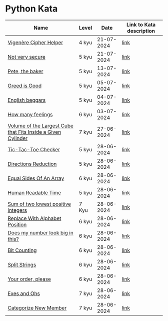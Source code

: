# Python Kata

| Name  | Level | Date  | Link to Kata description
|-------|-------|-------|-------------------------
| [Vigenère Cipher Helper](/Python/VigenereCipherHelper.py) | 4 kyu | 21-07-2024 | [link](https://www.codewars.com/kata/52d1bd3694d26f8d6e0000d3)
| [Not very secure](/Python/NotVerySecure.py) | 5 kyu | 21-07-2024 | [link](https://www.codewars.com/kata/526dbd6c8c0eb53254000110) 
| [Pete, the baker](/Python/PeteTheBaker.py) | 5 kyu | 13-07-2024 | [link](https://www.codewars.com/kata/525c65e51bf619685c000059) 
| [Greed is Good](/Python/GreedIsGood.py) | 5 kyu | 05-07-2024 | [link](https://www.codewars.com/kata/5270d0d18625160ada0000e4)
| [English beggars](/Python/EnglishBeggars.py) | 5 kyu | 04-07-2024 | [link](https://www.codewars.com/kata/59590976838112bfea0000fa)
| [How many feelings](/Python/HowManyFeelings.py) | 6 kyu | 03-07-2024 | [link](https://www.codewars.com/kata/5a33ec23ee1aaebecf000130)
| [Volume of the Largest Cube that Fits Inside a Given Cylinder](/Python/VolumeOfTheLargestCubeThatFitsInsideAGivenCylinder.py) | 7 kyu | 27-06-2024 | [link](https://www.codewars.com/kata/581e09652228a337c20001ac)
| [Tic-Tac-Toe Checker](/Python/TicTacToeChecker.py) | 5 kyu | 28-06-2024 | [link](https://www.codewars.com/kata/525caa5c1bf619d28c000335)
| [Directions Reduction](/Python/DirectionsReduction.py) | 5 kyu | 28-06-2024 | [link](https://www.codewars.com/kata/550f22f4d758534c1100025a)
| [Equal Sides Of An Array](/Python/EqualSidesOfAnArray.py) | 6 kyu | 28-06-2024 | [link](https://www.codewars.com/kata/5679aa472b8f57fb8c000047)
| [Human Readable Time](/Python/HumanReadableTime.py) | 5 kyu | 28-06-2024 | [link](https://www.codewars.com/kata/52685f7382004e774f0001f7)
| [Sum of two lowest positive integers](/Python/SumOfTwoLowestPositiveIntegers.py) | 7 Kyu | 28-06-2024 | [link](https://www.codewars.com/kata/558fc85d8fd1938afb000014)
| [Replace With Alphabet Position](/Python/ReplaceWithAlphabetPosition.py) | 6 kyu | 28-06-2024 | [link](https://www.codewars.com/kata/546f922b54af40e1e90001da)
| [Does my number look big in this?](/Python/DoesMyNumberLookBigInThis.py) | 6 kyu | 28-06-2024 | [link](https://www.codewars.com/kata/5287e858c6b5a9678200083c)
| [Bit Counting](/Python/BitCounting.py) | 6 kyu | 28-06-2024 | [link](https://www.codewars.com/kata/526571aae218b8ee490006f4)
| [Split Strings](/Python/SplitStrings.py) | 6 kyu | 28-06-2024 | [link](https://www.codewars.com/kata/515de9ae9dcfc28eb6000001)
| [Your order, please](/Python/YourOrderPlease.py) | 6 kyu | 28-06-2024 | [link](https://www.codewars.com/kata/55c45be3b2079eccff00010f)
| [Exes and Ohs](/Python/ExesAndOhs.py) | 7 kyu | 28-06-2024 | [link](https://www.codewars.com/kata/55908aad6620c066bc00002a)
| [Categorize New Member](/Python/CategorizeNewMember.py) | 7 kyu | 28-06-2024 | [link](https://www.codewars.com/kata/5502c9e7b3216ec63c0001aa)